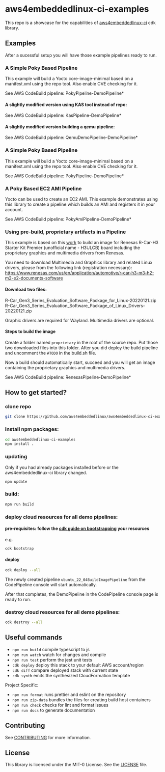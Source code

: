 # aws4embeddedlinux-ci-examples
This repo is a showcase for the capabilities of [aws4embeddedlinux-ci](https://github.com/aws4embeddedlinux/aws4embeddedlinux-ci.git) cdk library.

## Examples
After a sucessful setup you will have those example pipelines ready to run.

### A Simple Poky Based Pipeline
This example will build a Yocto core-image-minimal based on a manifest.xml using the repo tool. Also enable CVE checking for it.

See AWS CodeBuild pipeline: PokyPipeline-DemoPipeline*

#### A slightly modified version using KAS tool instead of repo:
See AWS CodeBuild pipeline: KasPipeline-DemoPipeline*

#### A slightly modified version building a qemu pipeline:
See AWS CodeBuild pipeline: QemuDemoPipeline-DemoPipeline*

### A Simple Poky Based Pipeline
This example will build a Yocto core-image-minimal based on a manifest.xml using the repo tool. Also enable CVE checking for it.

See AWS CodeBuild pipeline: PokyPipeline-DemoPipeline*


### A Poky Based EC2 AMI Pipeline
Yocto can be used to create an EC2 AMI. This example demonstrates using this library to create a pipeline which builds an AMI and registers it in your account.

See AWS CodeBuild pipeline: PokyAmiPipeline-DemoPipeline*

### Using pre-build, proprietary artifacts in a Pipeline

This example is based on this [work](https://elinux.org/R-Car/Boards/Yocto-Gen3/v5.9.0) to build an image for Renesas R-Car-H3 Starter Kit Premier (unofficial name - H3ULCB) board including the proprietary graphics and multimedia drivers from Renesas.

You need to download Multimedia and Graphics library and related Linux drivers, please from the following link (registration necessary):
https://www.renesas.com/us/en/application/automotive/r-car-h3-m3-h2-m2-e2-documents-software

#### Download two files:

R-Car_Gen3_Series_Evaluation_Software_Package_for_Linux-20220121.zip
R-Car_Gen3_Series_Evaluation_Software_Package_of_Linux_Drivers-20220121.zip

Graphic drivers are required for Wayland. Multimedia drivers are optional.

#### Steps to build the image

Create a folder named `proprietary` in the root of the source repo. Put those two downloaded files into this folder. After you did deploy the build pipeline and uncomment the `#TODO` in the build.sh file.

Now a build should automatically start, succeed and you will get an image containing the proprietary graphics and multimedia drivers.

See AWS CodeBuild pipeline: RenesasPipeline-DemoPipeline*

##

## How to get started?

### clone repo
```bash
git clone https://github.com/aws4embeddedlinux/aws4embeddedlinux-ci-examples.git
```

### install npm packages:

```bash
cd aws4embeddedlinux-ci-examples
npm install .
```

### updating
Only if you had already packages installed before or the aws4embeddedlinux-ci library changed.
```bash
npm update
```

### build:

```bash
npm run build
```

### deploy cloud resources for all demo pipelines:
#### pre-requisites: follow the [cdk guide on bootstrapping](https://docs.aws.amazon.com/cdk/v2/guide/bootstrapping.html#bootstrapping-customizing:~:text=the%20legacy%20bucket.-,Customizing%20bootstrapping,-There%20are%20two) your resources

e.g.
```bash
cdk bootstrap
```

#### deploy

```bash
cdk deploy --all
```

The newly created pipeline `ubuntu_22_04BuildImagePipeline` from the CodePipeline console will start automatically.

After that completes, the DemoPipeline in the CodePipeline console page is ready to run.


### destroy cloud resources for all demo pipelines:
```bash
cdk destroy --all
```

## Useful commands

-   `npm run build` compile typescript to js
-   `npm run watch` watch for changes and compile
-   `npm run test` perform the jest unit tests
-   `cdk deploy` deploy this stack to your default AWS account/region
-   `cdk diff` compare deployed stack with current state
-   `cdk synth` emits the synthesized CloudFormation template

Project Specific:
-   `npm run format` runs prettier and eslint on the repository
-   `npm run zip-data` bundles the files for creating build host containers
-   `npm run check` checks for lint and format issues
-   `npm run docs` to generate documentation

## Contributing

See [CONTRIBUTING](CONTRIBUTING.md) for more information.

## License

This library is licensed under the MIT-0 License. See the [LICENSE](LICENSE) file.
